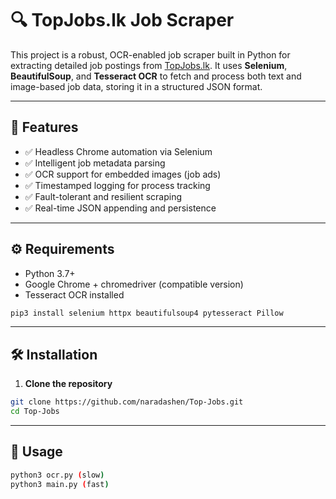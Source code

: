 # 🔍 TopJobs.lk Job Scraper

This project is a robust, OCR-enabled job scraper built in Python for extracting detailed job postings from [TopJobs.lk](https://www.topjobs.lk). It uses **Selenium**, **BeautifulSoup**, and **Tesseract OCR** to fetch and process both text and image-based job data, storing it in a structured JSON format.

---

## 📌 Features

- ✅ Headless Chrome automation via Selenium
- ✅ Intelligent job metadata parsing
- ✅ OCR support for embedded images (job ads)
- ✅ Timestamped logging for process tracking
- ✅ Fault-tolerant and resilient scraping
- ✅ Real-time JSON appending and persistence

---

## ⚙️ Requirements

- Python 3.7+
- Google Chrome + chromedriver (compatible version)
- Tesseract OCR installed

```bash
pip3 install selenium httpx beautifulsoup4 pytesseract Pillow
```

---

## 🛠️ Installation

1. **Clone the repository**
```bash
git clone https://github.com/naradashen/Top-Jobs.git
cd Top-Jobs
```

---

## 🚀 Usage

```bash
python3 ocr.py (slow)
python3 main.py (fast)
```
